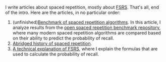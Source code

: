 I write articles about spaced repetition, mostly about [FSRS](https://github.com/open-spaced-repetition/fsrs4anki/wiki/ABC-of-FSRS). That's all, end of the intro. Here are the articles, in no particular order:

1. (unfinished)[Benchmark of spaced repetition algorithms](/Benchmark.md). In this article, I analyze results from the [open spaced repetition benchmark repository](https://github.com/open-spaced-repetition/srs-benchmark?tab=readme-ov-file#result), where many modern spaced repetition algorithms are compared based on their ability to predict the probability of recall.
2. [Abridged history of spaced repetition](https://github.com/Expertium/Expertium/blob/main/History.md).
3. [A technical explanation of FSRS](https://github.com/Expertium/Expertium/blob/main/Algorithm.md), where I explain the formulas that are used to calculate the probability of recall.
